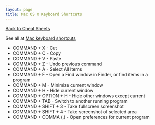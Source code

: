```yaml
---
layout: page
title: Mac OS X Keyboard Shortcuts
---
```

[Back to Cheat Sheets](/cheat-sheets/)

See all at [Mac keyboard shortcuts](https://support.apple.com/en-us/HT201236)

* COMMAND + X - Cut
* COMMAND + C - Copy
* COMMAND + V - Paste
* COMMAND + Z - Undo previous command
* COMMAND + A - Select All Items
* COMMAND + F - Open a Find window in Finder, or find items in a program
* COMMAND + M - Minimize current window
* COMMAND + H - Hide current window
* COMMAND + OPTION + H - Hide other windows except current
* COMMAND + TAB - Switch to another running program
* COMMAND + SHIFT + 3 - Take fullscreen screenshot
* COMMAND + SHIFT + 4 - Take screenshot of selected area
* COMMAND + COMMA (,) - Open preferences for current program
